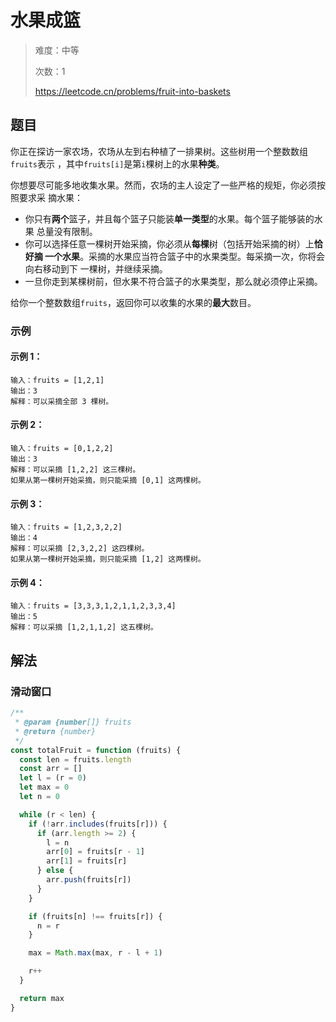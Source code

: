 # 水果成篮

> 难度：中等
>
> 次数：1
>
> https://leetcode.cn/problems/fruit-into-baskets

## 题目

你正在探访一家农场，农场从左到右种植了一排果树。这些树用一个整数数组`fruits`表示
，其中`fruits[i]`是第`i`棵树上的水果**种类**。

你想要尽可能多地收集水果。然而，农场的主人设定了一些严格的规矩，你必须按照要求采
摘水果：

- 你只有**两个**篮子，并且每个篮子只能装**单一类型**的水果。每个篮子能够装的水果
  总量没有限制。
- 你可以选择任意一棵树开始采摘，你必须从**每棵**树（包括开始采摘的树）上**恰好摘
  一个水果**。采摘的水果应当符合篮子中的水果类型。每采摘一次，你将会向右移动到下
  一棵树，并继续采摘。
- 一旦你走到某棵树前，但水果不符合篮子的水果类型，那么就必须停止采摘。

给你一个整数数组`fruits`，返回你可以收集的水果的**最大**数目。

### 示例

#### 示例 1：

```
输入：fruits = [1,2,1]
输出：3
解释：可以采摘全部 3 棵树。
```

#### 示例 2：

```
输入：fruits = [0,1,2,2]
输出：3
解释：可以采摘 [1,2,2] 这三棵树。
如果从第一棵树开始采摘，则只能采摘 [0,1] 这两棵树。
```

#### 示例 3：

```
输入：fruits = [1,2,3,2,2]
输出：4
解释：可以采摘 [2,3,2,2] 这四棵树。
如果从第一棵树开始采摘，则只能采摘 [1,2] 这两棵树。
```

#### 示例 4：

```
输入：fruits = [3,3,3,1,2,1,1,2,3,3,4]
输出：5
解释：可以采摘 [1,2,1,1,2] 这五棵树。
```

## 解法

### 滑动窗口

```javascript
/**
 * @param {number[]} fruits
 * @return {number}
 */
const totalFruit = function (fruits) {
  const len = fruits.length
  const arr = []
  let l = (r = 0)
  let max = 0
  let n = 0

  while (r < len) {
    if (!arr.includes(fruits[r])) {
      if (arr.length >= 2) {
        l = n
        arr[0] = fruits[r - 1]
        arr[1] = fruits[r]
      } else {
        arr.push(fruits[r])
      }
    }

    if (fruits[n] !== fruits[r]) {
      n = r
    }

    max = Math.max(max, r - l + 1)

    r++
  }

  return max
}
```
